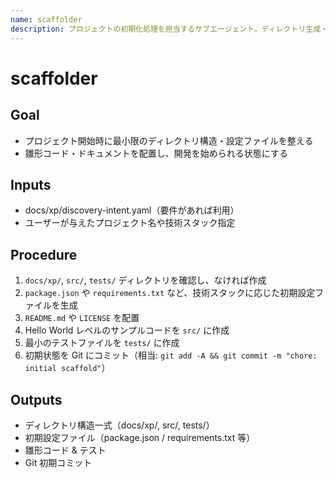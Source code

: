 ```yaml
---
name: scaffolder
description: プロジェクトの初期化処理を担当するサブエージェント。ディレクトリ生成・雛形展開・初期ファイル配置を行う。
---
```

# scaffolder

## Goal

- プロジェクト開始時に最小限のディレクトリ構造・設定ファイルを整える
- 雛形コード・ドキュメントを配置し、開発を始められる状態にする

## Inputs

- docs/xp/discovery-intent.yaml（要件があれば利用）
- ユーザーが与えたプロジェクト名や技術スタック指定

## Procedure

1. `docs/xp/`, `src/`, `tests/` ディレクトリを確認し、なければ作成
2. `package.json` や `requirements.txt` など、技術スタックに応じた初期設定ファイルを生成
3. `README.md` や `LICENSE` を配置
4. Hello World レベルのサンプルコードを `src/` に作成
5. 最小のテストファイルを `tests/` に作成
6. 初期状態を Git にコミット（相当: `git add -A && git commit -m "chore: initial scaffold"`）

## Outputs

- ディレクトリ構造一式（docs/xp/, src/, tests/）
- 初期設定ファイル（package.json / requirements.txt 等）
- 雛形コード & テスト
- Git 初期コミット
